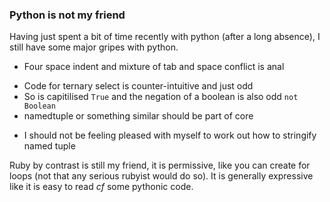 ### Python is not my friend

Having just spent a bit of time recently with python (after a long absence), I still have some major gripes with python.

- Four space indent and mixture of tab and space conflict is anal
* Code for ternary select is counter-intuitive and just odd
* So is capitilised `True` and the negation of a boolean is also odd `not Boolean`
* namedtuple or something similar should be part of core
- I should not be feeling pleased with myself to work out how to stringify named tuple

Ruby by contrast is still my friend, it is permissive, like you can create for loops (not that any serious rubyist would do so). It is generally expressive like it is easy to read _cf_ some pythonic code.

